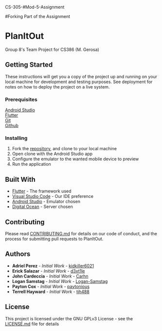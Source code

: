  CS-305-#Mod-5-Assignment

#Forking Part of the Assignment

# PlanItOut
Group 8's Team Project for CS386 (M. Gerosa) 

## Getting Started

These instructions will get you a copy of the project up and running on your local machine for development and testing purposes. See deployment for notes on how to deploy the project on a live system.

### Prerequisites
[Android Studio<br>](https://developer.android.com/studio/?gclid=Cj0KCQjwwfiaBhC7ARIsAGvcPe7k0pE8Ra59NSLKOAlbFZSv4PJJCk__IeK18Ro54E9TIrvF4khK__QaAi8REALw_wcB&gclsrc=aw.ds)
[Flutter<br>](https://docs.flutter.dev/get-started/install)
[Git<br>](https://git-scm.com/downloads)
[Github](https://github.com)

### Installing
1. Fork the [repository](https://github.com/Carhn/PlanItOut), and clone to your local machine
2. Open clone with the Android Studio app
3. Configure the emulator to the wanted mobile device to preview
4. Run the application

## Built With

* [Flutter](https://docs.flutter.dev) - The framework used
* [Visual Studio Code](https://code.visualstudio.com) - Our IDE preference
* [Android Studio](https://developer.android.com/studio/?gclid=Cj0KCQjwwfiaBhC7ARIsAGvcPe7k0pE8Ra59NSLKOAlbFZSv4PJJCk__IeK18Ro54E9TIrvF4khK__QaAi8REALw_wcB&gclsrc=aw.ds) - Emulator chosen
* [Digital Ocean](https://www.google.com/url?sa=t&rct=j&q=&esrc=s&source=web&cd=&cad=rja&uact=8&ved=2ahUKEwj0_avh-4j7AhVnIUQIHf98CNcQFnoECDUQAQ&url=https%3A%2F%2Fwww.digitalocean.com%2F&usg=AOvVaw2Kbi_PqpnTiK49rdUPGt9G) - Server chosen

## Contributing

Please read [CONTRIBUTING.md](https://github.com/Carhn/PlanItOut/blob/Dev/CONTRIBUTIONS.md) 
for details on our code of conduct, and the process for submitting pull requests to
PlanItOut.

## Authors

* **Adriel Perez** - *Initial Work* - [kidkiller6021](https://github.com/kidkiller6021)
* **Erick Salazar** - *Initial Work* - [d3xt1le](https://github.com/d3xt1le)
* **John Cardeccia** - *Initial Work* - [Carhn](https://github.com/Carhn)
* **Logan Samstag** - *Initial Work* - [Logan-Samstag](https://github.com/Logan-Samstag)
* **Payton Cox** - *Initial Work* - [paytonious](https://github.com/paytonious)
* **Terrell Hayward** - *Initial Work* - [tjh488](https://github.com/tjh488)
## License

This project is licensed under the GNU GPLv3 License - see the [LICENSE.md](https://github.com/Carhn/PlanItOut/blob/Dev/LICENSE.md) file for details
